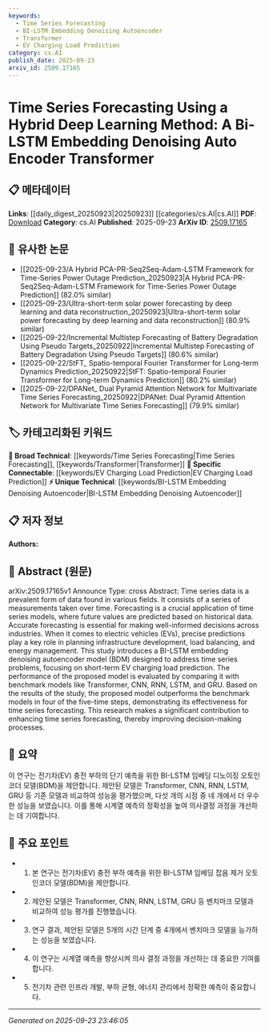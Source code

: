 ```yaml
---
keywords:
  - Time Series Forecasting
  - BI-LSTM Embedding Denoising Autoencoder
  - Transformer
  - EV Charging Load Prediction
category: cs.AI
publish_date: 2025-09-23
arxiv_id: 2509.17165
---
```


<!-- KEYWORD_LINKING_METADATA:
{
  "processed_timestamp": "2025-09-23T23:46:05.747848",
  "vocabulary_version": "1.0",
  "selected_keywords": [
    "Time Series Forecasting",
    "BI-LSTM Embedding Denoising Autoencoder",
    "Transformer",
    "EV Charging Load Prediction"
  ],
  "rejected_keywords": [],
  "similarity_scores": {
    "Time Series Forecasting": 0.78,
    "BI-LSTM Embedding Denoising Autoencoder": 0.82,
    "Transformer": 0.79,
    "EV Charging Load Prediction": 0.8
  },
  "extraction_method": "AI_prompt_based",
  "budget_applied": true,
  "candidates_json": {
    "candidates": [
      {
        "surface": "Time Series Forecasting",
        "canonical": "Time Series Forecasting",
        "aliases": [
          "Time Series Prediction"
        ],
        "category": "broad_technical",
        "rationale": "Time Series Forecasting is a fundamental concept in predictive analytics, linking to various forecasting models and applications.",
        "novelty_score": 0.45,
        "connectivity_score": 0.88,
        "specificity_score": 0.65,
        "link_intent_score": 0.78
      },
      {
        "surface": "BI-LSTM Embedding Denoising Autoencoder",
        "canonical": "BI-LSTM Embedding Denoising Autoencoder",
        "aliases": [
          "BDM"
        ],
        "category": "unique_technical",
        "rationale": "This is a novel model proposed in the paper, offering a unique approach to time series forecasting.",
        "novelty_score": 0.85,
        "connectivity_score": 0.64,
        "specificity_score": 0.92,
        "link_intent_score": 0.82
      },
      {
        "surface": "Transformer",
        "canonical": "Transformer",
        "aliases": [],
        "category": "broad_technical",
        "rationale": "Transformers are a foundational model architecture in deep learning, relevant for comparing different forecasting methods.",
        "novelty_score": 0.3,
        "connectivity_score": 0.9,
        "specificity_score": 0.7,
        "link_intent_score": 0.79
      },
      {
        "surface": "Electric Vehicle Charging Load Prediction",
        "canonical": "EV Charging Load Prediction",
        "aliases": [
          "Electric Vehicle Load Forecasting"
        ],
        "category": "specific_connectable",
        "rationale": "This specific application of time series forecasting is crucial for energy management and infrastructure planning.",
        "novelty_score": 0.72,
        "connectivity_score": 0.75,
        "specificity_score": 0.85,
        "link_intent_score": 0.8
      }
    ],
    "ban_list_suggestions": [
      "method",
      "performance",
      "experiment"
    ]
  },
  "decisions": [
    {
      "candidate_surface": "Time Series Forecasting",
      "resolved_canonical": "Time Series Forecasting",
      "decision": "linked",
      "scores": {
        "novelty": 0.45,
        "connectivity": 0.88,
        "specificity": 0.65,
        "link_intent": 0.78
      }
    },
    {
      "candidate_surface": "BI-LSTM Embedding Denoising Autoencoder",
      "resolved_canonical": "BI-LSTM Embedding Denoising Autoencoder",
      "decision": "linked",
      "scores": {
        "novelty": 0.85,
        "connectivity": 0.64,
        "specificity": 0.92,
        "link_intent": 0.82
      }
    },
    {
      "candidate_surface": "Transformer",
      "resolved_canonical": "Transformer",
      "decision": "linked",
      "scores": {
        "novelty": 0.3,
        "connectivity": 0.9,
        "specificity": 0.7,
        "link_intent": 0.79
      }
    },
    {
      "candidate_surface": "Electric Vehicle Charging Load Prediction",
      "resolved_canonical": "EV Charging Load Prediction",
      "decision": "linked",
      "scores": {
        "novelty": 0.72,
        "connectivity": 0.75,
        "specificity": 0.85,
        "link_intent": 0.8
      }
    }
  ]
}
-->

# Time Series Forecasting Using a Hybrid Deep Learning Method: A Bi-LSTM Embedding Denoising Auto Encoder Transformer

## 📋 메타데이터

**Links**: [[daily_digest_20250923|20250923]] [[categories/cs.AI|cs.AI]]
**PDF**: [Download](https://arxiv.org/pdf/2509.17165.pdf)
**Category**: cs.AI
**Published**: 2025-09-23
**ArXiv ID**: [2509.17165](https://arxiv.org/abs/2509.17165)

## 🔗 유사한 논문
- [[2025-09-23/A Hybrid PCA-PR-Seq2Seq-Adam-LSTM Framework for Time-Series Power Outage Prediction_20250923|A Hybrid PCA-PR-Seq2Seq-Adam-LSTM Framework for Time-Series Power Outage Prediction]] (82.0% similar)
- [[2025-09-23/Ultra-short-term solar power forecasting by deep learning and data reconstruction_20250923|Ultra-short-term solar power forecasting by deep learning and data reconstruction]] (80.9% similar)
- [[2025-09-22/Incremental Multistep Forecasting of Battery Degradation Using Pseudo Targets_20250922|Incremental Multistep Forecasting of Battery Degradation Using Pseudo Targets]] (80.6% similar)
- [[2025-09-22/StFT_ Spatio-temporal Fourier Transformer for Long-term Dynamics Prediction_20250922|StFT: Spatio-temporal Fourier Transformer for Long-term Dynamics Prediction]] (80.2% similar)
- [[2025-09-22/DPANet_ Dual Pyramid Attention Network for Multivariate Time Series Forecasting_20250922|DPANet: Dual Pyramid Attention Network for Multivariate Time Series Forecasting]] (79.9% similar)

## 🏷️ 카테고리화된 키워드
**🧠 Broad Technical**: [[keywords/Time Series Forecasting|Time Series Forecasting]], [[keywords/Transformer|Transformer]]
**🔗 Specific Connectable**: [[keywords/EV Charging Load Prediction|EV Charging Load Prediction]]
**⚡ Unique Technical**: [[keywords/BI-LSTM Embedding Denoising Autoencoder|BI-LSTM Embedding Denoising Autoencoder]]

## 📋 저자 정보

**Authors:** 

## 📄 Abstract (원문)

arXiv:2509.17165v1 Announce Type: cross 
Abstract: Time series data is a prevalent form of data found in various fields. It consists of a series of measurements taken over time. Forecasting is a crucial application of time series models, where future values are predicted based on historical data. Accurate forecasting is essential for making well-informed decisions across industries. When it comes to electric vehicles (EVs), precise predictions play a key role in planning infrastructure development, load balancing, and energy management. This study introduces a BI-LSTM embedding denoising autoencoder model (BDM) designed to address time series problems, focusing on short-term EV charging load prediction. The performance of the proposed model is evaluated by comparing it with benchmark models like Transformer, CNN, RNN, LSTM, and GRU. Based on the results of the study, the proposed model outperforms the benchmark models in four of the five-time steps, demonstrating its effectiveness for time series forecasting. This research makes a significant contribution to enhancing time series forecasting, thereby improving decision-making processes.

## 📝 요약

이 연구는 전기차(EV) 충전 부하의 단기 예측을 위한 BI-LSTM 임베딩 디노이징 오토인코더 모델(BDM)을 제안합니다. 제안된 모델은 Transformer, CNN, RNN, LSTM, GRU 등 기존 모델과 비교하여 성능을 평가했으며, 다섯 개의 시점 중 네 개에서 더 우수한 성능을 보였습니다. 이를 통해 시계열 예측의 정확성을 높여 의사결정 과정을 개선하는 데 기여합니다.

## 🎯 주요 포인트

- 1. 본 연구는 전기차(EV) 충전 부하 예측을 위한 BI-LSTM 임베딩 잡음 제거 오토인코더 모델(BDM)을 제안합니다.
- 2. 제안된 모델은 Transformer, CNN, RNN, LSTM, GRU 등 벤치마크 모델과 비교하여 성능 평가를 진행했습니다.
- 3. 연구 결과, 제안된 모델은 5개의 시간 단계 중 4개에서 벤치마크 모델을 능가하는 성능을 보였습니다.
- 4. 이 연구는 시계열 예측을 향상시켜 의사 결정 과정을 개선하는 데 중요한 기여를 합니다.
- 5. 전기차 관련 인프라 개발, 부하 균형, 에너지 관리에서 정확한 예측이 중요합니다.


---

*Generated on 2025-09-23 23:46:05*